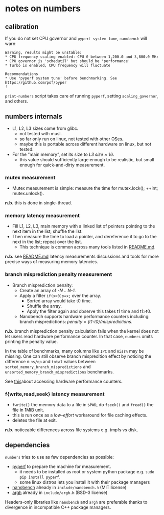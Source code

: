 # notes on numbers

## calibration

If you do not set CPU governor and `pyperf system tune`, `nanobench` will warn: 
```                                                                             
Warning, results might be unstable:                                             
* CPU frequency scaling enabled: CPU 0 between 1,200.0 and 3,800.0 MHz          
* CPU governor is 'schedutil' but should be 'performance'                       
* Turbo is enabled, CPU frequency will fluctuate                                

Recommendations                                                                 
* Use 'pyperf system tune' before benchmarking. See https://github.com/psf/pyper
f
```

`print-numbers` script takes care of running `pyperf`,
setting `scaling_governor`, and others.

## numbers internals

- L1, L2, L3 sizes come from glibc.
  - not tested with musl.
  - so far only run on linux, not tested with other OSes.
  - maybe this is portable across different hardware on linux, but not tested.
- For the “main memory”, set its size to *L3 size × 16*.
  - this value should sufficiently large enough to be realistic, but small enough for quick-and-dirty measurement.

### mutex measurement

- Mutex measurement is simple: measure the time for mutex.lock(); ++int; mutex.unlock().

**n.b.** this is done in single-thread.

### memory latency measurement

- Fill L1, L2, L3, main memory with a linked list of pointers pointing to the next item in the list; shuffle the list.
- Then measure the time to load a pointer, and dereference it to go to the next
in the list; repeat over the list.
  - This technique is common across many tools listed in [README.md](README.md).

**n.b.** see [README.md](README.md) latency measurements discussions and tools
for more precise ways of measuring memory latencies.

### branch misprediction penalty measurement

- Branch misprediction penalty:
  - Create an array of *-N .. N-1*.
  - Apply a filter `if(x>0)y=x;` over the array.
    - Sorted array would take t0 time.
    - Shuffle the array.
    - Apply the filter again and observe this takes t1 time and t1>t0.
  - Nanobench supports hardware performance counters including branch mispredictions: *penalty = (t1-t0)/mispredictions*.

**n.b.** branch misprediction penalty calculation fails when the kernel
does not let users read hardware performance counter.
In that case, `numbers` omits printing the penalty value.

In the table of benchmarks, many columns like `IPC` and `miss%` may be missing. 
One can still observe branch mispredition effect by noticing the difference
n `ns/op` and `total` values between `sorted_memory_branch_mispredictions` and
`unsorted_memory_branch_mispredictions` benchmarks. 

See [this](https://www.kernel.org/doc/html/latest/admin-guide/perf-security.html)about accessing hardware performance counters.

### f{write,read,seek} latency measurement

- `fwrite()` the memory data to a file in `$PWD`, do `fseek()` and `fread()` the file in 1MiB unit.
- this is run once as a *low-effort* workaround for file caching effects.
- deletes the file at exit.

**n.b.** noticeable differences across file systems e.g. tmpfs vs disk.

## dependencies

`numbers` tries to use as few dependencies as possible:

- [pyperf](https://pyperf.readthedocs.io/en/latest/) to prepare the machine for 
measurement.                                                                    
  - it needs to be installed as root or system python package e.g. `sudo pip install pyperf`.
  - some linux distros lets you install it with their package managers
- [nanobench](https://nanobench.ankerl.com/index.html) already in `include/nanobench.h` (MIT license)
- [argh](https://github.com/adishavit/argh) already in `include/argh.h` (BSD-3 license)

Headers-only libraries like `nanobench` and `argh` are preferable
thanks to divergence in incompatible C++ package managers.

